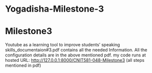 # Yogadisha-Milestone-3
# Milestone3
Youtube as a learning tool to improve students’ speaking skills_documentaion#3.pdf contains all the needed Information.
All the configuration details are in the above mentioned pdf.
my code runs at hosted URL: http://127.0.0.1:8000/CNIT581-048-Milestone3 (all steps mentioned in pdf)

